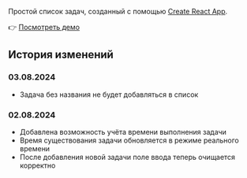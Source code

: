 Простой список задач, созданный с помощью [Create React App](https://github.com/facebook/create-react-app).

👉 [Посмотреть демо](https://todo-react-xi-tan.vercel.app/)

## История изменений
### 03.08.2024
- Задача без названия не будет добавляться в список
### 02.08.2024
- Добавлена возможность учёта времени выполнения задачи
- Время существования задачи обновляется в режиме реального времени
- После добавления новой задачи поле ввода теперь очищается корректно
